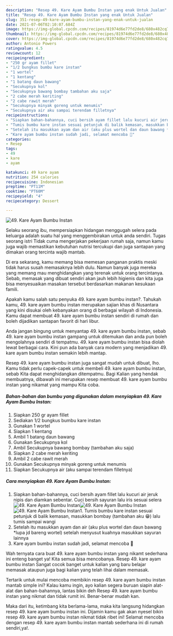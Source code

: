 ```yaml
---
description: "Resep 49. Kare Ayam Bumbu Instan yang enak Untuk Jualan"
title: "Resep 49. Kare Ayam Bumbu Instan yang enak Untuk Jualan"
slug: 351-resep-49-kare-ayam-bumbu-instan-yang-enak-untuk-jualan
date: 2021-07-06T02:10:07.684Z
image: https://img-global.cpcdn.com/recipes/81974d6e77fd2de8/680x482cq70/49-kare-ayam-bumbu-instan-foto-resep-utama.jpg
thumbnail: https://img-global.cpcdn.com/recipes/81974d6e77fd2de8/680x482cq70/49-kare-ayam-bumbu-instan-foto-resep-utama.jpg
cover: https://img-global.cpcdn.com/recipes/81974d6e77fd2de8/680x482cq70/49-kare-ayam-bumbu-instan-foto-resep-utama.jpg
author: Antonio Powers
ratingvalue: 4.5
reviewcount: 12
recipeingredient:
- "250 gr ayam fillet"
- "1/2 bungkus bumbu kare instan"
- "1 wortel"
- "1 kentang"
- "1 batang daun bawang"
- "Secukupnya kol"
- "Secukupnya bawang bombay tambahan aku saja"
- "2 cabe merah keriting"
- "2 cabe rawit merah"
- "Secukupnya minyak goreng untuk menumis"
- "Secukupnya air aku sampai terendam filletnya"
recipeinstructions:
- "Siapkan bahan-bahannya, cuci bersih ayam fillet lalu kucuri air jeruk nipis dan diamkan sebentar. Cuci bersih sayuran lalu iris sesuai selera"
- "Tumis bumbu kare instan sesuai petunjuk di balik kemasan, masukkan bombay (tambahan aku 😁) lalu tumis sampai wangi"
- "Setelah itu masukkan ayam dan air (aku plus wortel dan daun bawang *lupa jd bareng wortel) setelah menyusut kuahnya masukkan sayuran lainnya"
- "Kare ayam bumbu instan sudah jadi, selamat mencoba 🥳"
categories:
- Resep
tags:
- 49
- kare
- ayam

katakunci: 49 kare ayam 
nutrition: 254 calories
recipecuisine: Indonesian
preptime: "PT11M"
cooktime: "PT60M"
recipeyield: "4"
recipecategory: Dessert

---
```



![49. Kare Ayam Bumbu Instan](https://img-global.cpcdn.com/recipes/81974d6e77fd2de8/680x482cq70/49-kare-ayam-bumbu-instan-foto-resep-utama.jpg)

Selaku seorang ibu, mempersiapkan hidangan menggugah selera pada keluarga adalah suatu hal yang menggembirakan untuk anda sendiri. Tugas seorang istri Tidak cuma mengerjakan pekerjaan rumah saja, namun kamu juga wajib memastikan kebutuhan nutrisi tercukupi dan juga santapan yang dimakan orang tercinta wajib mantab.

Di era  sekarang, kamu memang bisa memesan panganan praktis meski tidak harus susah memasaknya lebih dulu. Namun banyak juga mereka yang memang mau menghidangkan yang terenak untuk orang tercintanya. Sebab, memasak yang dibuat sendiri akan jauh lebih higienis dan kita juga bisa menyesuaikan masakan tersebut berdasarkan makanan kesukaan famili. 



Apakah kamu salah satu penyuka 49. kare ayam bumbu instan?. Tahukah kamu, 49. kare ayam bumbu instan merupakan sajian khas di Nusantara yang kini disukai oleh kebanyakan orang di berbagai wilayah di Indonesia. Kamu dapat membuat 49. kare ayam bumbu instan sendiri di rumah dan boleh dijadikan santapan favorit di hari libur.

Anda jangan bingung untuk menyantap 49. kare ayam bumbu instan, sebab 49. kare ayam bumbu instan gampang untuk ditemukan dan anda pun boleh mengolahnya sendiri di tempatmu. 49. kare ayam bumbu instan bisa diolah lewat berbagai cara. Kini pun ada banyak cara modern yang menjadikan 49. kare ayam bumbu instan semakin lebih mantap.

Resep 49. kare ayam bumbu instan juga sangat mudah untuk dibuat, lho. Kamu tidak perlu capek-capek untuk membeli 49. kare ayam bumbu instan, sebab Kita dapat menghidangkan ditempatmu. Bagi Kalian yang hendak membuatnya, dibawah ini merupakan resep membuat 49. kare ayam bumbu instan yang nikamat yang mampu Kita coba.

<!--inarticleads1-->

##### Bahan-bahan dan bumbu yang digunakan dalam menyiapkan 49. Kare Ayam Bumbu Instan:

1. Siapkan 250 gr ayam fillet
1. Sediakan 1/2 bungkus bumbu kare instan
1. Gunakan 1 wortel
1. Siapkan 1 kentang
1. Ambil 1 batang daun bawang
1. Gunakan Secukupnya kol
1. Ambil Secukupnya bawang bombay (tambahan aku saja)
1. Siapkan 2 cabe merah keriting
1. Ambil 2 cabe rawit merah
1. Gunakan Secukupnya minyak goreng untuk menumis
1. Siapkan Secukupnya air (aku sampai terendam filletnya)




<!--inarticleads2-->

##### Cara menyiapkan 49. Kare Ayam Bumbu Instan:

1. Siapkan bahan-bahannya, cuci bersih ayam fillet lalu kucuri air jeruk nipis dan diamkan sebentar. Cuci bersih sayuran lalu iris sesuai selera
<img src="https://img-global.cpcdn.com/steps/a0ab639134ef1933/160x128cq70/49-kare-ayam-bumbu-instan-langkah-memasak-1-foto.jpg" alt="49. Kare Ayam Bumbu Instan"><img src="https://img-global.cpcdn.com/steps/cf0d60a766f5051a/160x128cq70/49-kare-ayam-bumbu-instan-langkah-memasak-1-foto.jpg" alt="49. Kare Ayam Bumbu Instan"><img src="https://img-global.cpcdn.com/steps/8b07b749d0e852d7/160x128cq70/49-kare-ayam-bumbu-instan-langkah-memasak-1-foto.jpg" alt="49. Kare Ayam Bumbu Instan">1. Tumis bumbu kare instan sesuai petunjuk di balik kemasan, masukkan bombay (tambahan aku 😁) lalu tumis sampai wangi
1. Setelah itu masukkan ayam dan air (aku plus wortel dan daun bawang *lupa jd bareng wortel) setelah menyusut kuahnya masukkan sayuran lainnya
1. Kare ayam bumbu instan sudah jadi, selamat mencoba 🥳




Wah ternyata cara buat 49. kare ayam bumbu instan yang nikamt sederhana ini enteng banget ya! Kita semua bisa mencobanya. Resep 49. kare ayam bumbu instan Sangat cocok banget untuk kalian yang baru belajar memasak ataupun juga bagi kalian yang telah lihai dalam memasak.

Tertarik untuk mulai mencoba membikin resep 49. kare ayam bumbu instan mantab simple ini? Kalau kamu ingin, ayo kalian segera buruan siapin alat-alat dan bahan-bahannya, lantas bikin deh Resep 49. kare ayam bumbu instan yang nikmat dan tidak rumit ini. Benar-benar mudah kan. 

Maka dari itu, ketimbang kita berlama-lama, maka kita langsung hidangkan resep 49. kare ayam bumbu instan ini. Dijamin kamu gak akan nyesel bikin resep 49. kare ayam bumbu instan nikmat tidak ribet ini! Selamat mencoba dengan resep 49. kare ayam bumbu instan mantab sederhana ini di rumah sendiri,ya!.

